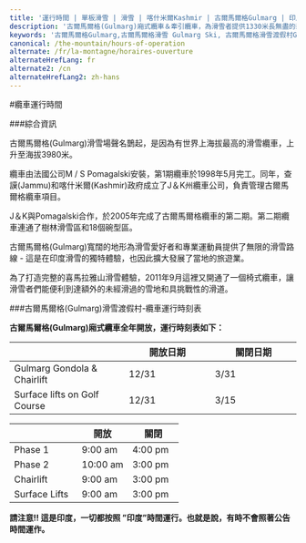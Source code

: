```yaml
---
title: '運行時間 | 單板滑雪 | 滑雪 | 喀什米爾Kashmir | 古爾馬爾格Gulmarg | 印度India | Skigulmarg.com'
description: '古爾馬爾格(Gulmarg)廂式纜車＆牽引纜車，為滑雪者提供1330米長無盡的新鮮粉雪、廣大的林間空地及多個碗型滑雪區，為您帶來獨特的古爾馬爾格(Gulmarg)滑雪體驗 - 讓我們一起在喜馬拉雅山(Himalaya)滑出難以忘懷的記憶吧!'
keywords: '古爾馬爾格Gulmarg,古爾馬爾格滑雪 Gulmarg Ski, 古爾馬爾格滑雪渡假村Gulmarg Ski Resort, 喀什米爾滑雪Skiing in the Himalayas, 印度滑雪Skiing in India, 喜馬拉雅Himalaya, 喀什米爾Kashmir, Skigulmarg.com'
canonical: /the-mountain/hours-of-operation
alternate: /fr/la-montagne/horaires-ouverture
alternateHrefLang: fr
alternate2: /cn
alternateHrefLang2: zh-hans
---
```


#纜車運行時間

###綜合資訊

古爾馬爾格(Gulmarg)滑雪場聲名鵲起，是因為有世界上海拔最高的滑雪纜車，上升至海拔3980米。

纜車由法國公司M / S Pomagalski安裝，第1期纜車於1998年5月完工。同年，查謨(Jammu)和喀什米爾(Kashmir)政府成立了J＆K州纜車公司，負責管理古爾馬爾格纜車項目。

J＆K與Pomagalski合作，於2005年完成了古爾馬爾格纜車的第二期。第二期纜車連通了樹林滑雪區和18個碗型區。

古爾馬爾格(Gulmarg)寬闊的地形為滑雪愛好者和專業運動員提供了無限的滑雪路線 - 這是在印度滑雪的獨特體驗，也因此擴大發展了當地的旅遊業。

為了打造完整的喜馬拉雅山滑雪體驗，2011年9月這裡又開通了一個椅式纜車，讓滑雪者們能便利到達額外的未經滑過的雪地和具挑戰性的滑道。

###古爾馬爾格(Gulmarg)滑雪渡假村-纜車運行時刻表

**古爾馬爾格(Gulmarg)廂式纜車全年開放，運行時刻表如下：**

<div class="table-container">
    <table class="table">
        <thead>
            <tr>
                <th style="width:40%"></th>
                <th style="width:30%">開放日期</th>
                <th style="width:30%">關閉日期</th>
            </tr>
        </thead>
        <tbody>
            <tr>
                <td style="width:40%">Gulmarg Gondola &amp; Chairlift</td>
                <td style="width:30%">12/31</td>
                <td style="width:30%">3/31</td>
            </tr>
            <tr>
                <td style="width:40%">Surface lifts on Golf Course</td>
                <td style="width:30%">12/31</td>
                <td style="width:30%">3/15</td>
            </tr>
        </tbody>
    </table>
</div>

<div class="table-container">
    <table class="table">
        <thead>
            <tr>
                <th style="width:40%"></th>
                <th style="width:30%">開放</th>
                <th style="width:30%">關閉</th>
            </tr>
        </thead>
        <tbody>
            <tr>
                <td style="width:40%">Phase 1</td>
                <td style="width:30%">9:00 am</td>
                <td style="width:30%">4:00 pm</td>
            </tr>
            <tr>
                <td style="width:40%">Phase 2</td>
                <td style="width:30%">10:00 am</td>
                <td style="width:30%">3:00 pm</td>
            </tr>
            <tr>
                <td style="width:40%">Chairlift</td>
                <td style="width:30%">9:00 am</td>
                <td style="width:30%">3:00 pm</td>
            </tr>
            <tr>
                <td style="width:40%">Surface Lifts</td>
                <td style="width:30%" style="width:30%">9:00 am</td>
                <td style="width:30%">3:00 pm</td>
            </tr>
        </tbody>
    </table>
</div>

**請注意!! 這是印度，一切都按照 ”印度”時間運行。也就是說，有時不會照著公告時間運作。**
